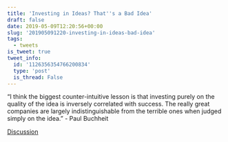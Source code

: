 ```yaml
---
title: 'Investing in Ideas? That''s a Bad Idea'
draft: false
date: 2019-05-09T12:20:56+00:00
slug: '201905091220-investing-in-ideas-bad-idea'
tags:
  - tweets
is_tweet: true
tweet_info:
  id: '1126356354766200834'
  type: 'post'
  is_thread: False
---
```




“I think the biggest counter-intuitive lesson is that investing purely on the quality of the idea is inversely correlated with success. The really great companies are largely indistinguishable from the terrible ones when judged simply on the idea.” - Paul Buchheit

[Discussion](https://x.com/sytelus/status/1126356354766200834)
